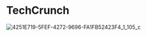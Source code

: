 # TechCrunch
![4251E719-5FEF-4272-9696-FA1FB52423F4_1_105_c](https://user-images.githubusercontent.com/88999595/138634968-a68f11b3-8f43-4780-96ae-f64e73fb22c3.jpeg)
